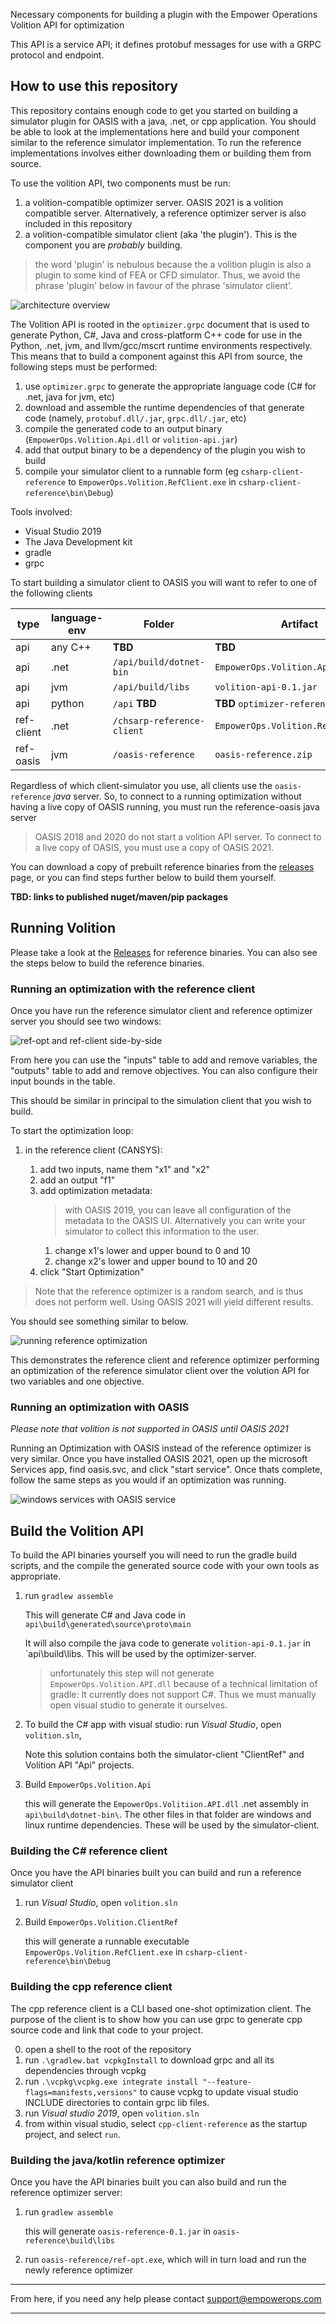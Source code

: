 Necessary components for building a plugin with the Empower Operations Volition API for optimization

This API is a service API; it defines protobuf messages for use with a GRPC protocol and endpoint.

## How to use this repository ##

This repository contains enough code to get you started on building a simulator plugin for OASIS with a java, .net, or cpp application. You should be able to look at the implementations here and build your component similar to the reference simulator implementation. To run the reference implementations involves either downloading them or building them from source.

To use the volition API, two components must be run: 
1. a volition-compatible optimizer server. OASIS 2021 is a volition compatible server. Alternatively, a reference optimizer server is also included in this repository
2. a volition-compatible simulator client (aka 'the plugin'). This is the component you are _probably_ building.   

> the word 'plugin' is nebulous because the a volition plugin is also a plugin to some kind of FEA or CFD simulator. Thus, we avoid the phrase 'plugin' below in favour of the phrase 'simulator client'.

![architecture overview](docs/architecture-overview.jpg)

The Volition API is rooted in the `optimizer.grpc` document that is used to generate Python, C#, Java and cross-platform C++ code for use in the Python, .net, jvm, and llvm/gcc/mscrt runtime environments respectively. This means that to build a component against this API from source, the following steps must be performed:

1. use `optimizer.grpc` to generate the appropriate language code (C# for .net, java for jvm, etc) 
2. download and assemble the runtime dependencies of that generate code (namely, `protobuf.dll/.jar`, `grpc.dll/.jar`, etc)
3. compile the generated code to an output binary (`EmpowerOps.Volition.Api.dll` or `volition-api.jar`)
4. add that output binary to be a dependency of the plugin you wish to build
5. compile your simulator client to a runnable form (eg `csharp-client-reference` to `EmpowerOps.Volition.RefClient.exe` in `csharp-client-reference\bin\Debug`)
   
Tools involved:
- Visual Studio 2019
- The Java Development kit
- gradle
- grpc

To start building a simulator client to OASIS you will want to refer to one of the following clients 

type | language-env | Folder | Artifact 
--- | --- | --- | --- 
api | any C++ | **TBD** | **TBD**
api | .net | `/api/build/dotnet-bin` | `EmpowerOps.Volition.Api.dll`
api | jvm | `/api/build/libs` | `volition-api-0.1.jar`
api | python | `/api` **TBD** | **TBD** `optimizer-reference.pylib`
ref-client | .net | `/chsarp-reference-client` | `EmpowerOps.Volition.RefClient.zip`
ref-oasis | jvm | `/oasis-reference` | `oasis-reference.zip`

Regardless of which client-simulator you use, all clients use the `oasis-reference` _java_ server. So, to connect to a running optimization without having a live copy of OASIS running, you must run the reference-oasis java server

> OASIS 2018 and 2020 do not start a volition API server. To connect to a live copy of OASIS, 
you must use a copy of OASIS 2021.  

You can download a copy of prebuilt reference binaries from the [releases](https://github.com/EmpowerOperations/volition/releases) page, or you can find steps further below to build them yourself.

**TBD: links to published nuget/maven/pip packages**

## Running Volition ##

Please take a look at the [Releases](https://github.com/EmpowerOperations/volition/releases) for reference binaries. You can also see the steps below to build the reference binaries. 

### Running an optimization with the reference client ###

Once you have run the reference simulator client and reference optimizer server you should see two windows: 


![ref-opt and ref-client side-by-side](docs/ref-optimizer-and-ref-client.png?raw=true)

From here you can use the "inputs" table to add and remove variables, the "outputs" table to add and remove objectives. 
You can also configure their input bounds in the table.

This should be similar in principal to the simulation client that you wish to build.   

To start the optimization loop:

1. in the reference client (CANSYS):

   1. add two inputs, name them "x1" and "x2"
   2. add an output "f1"
   3. add optimization metadata:
      > with OASIS 2019, you can leave all configuration of the metadata to the OASIS UI. Alternatively you can write your simulator to collect this information to the user.
      1. change x1's lower and upper bound to 0 and 10
      2. change x2's lower and upper bound to 10 and 20
   4. click "Start Optimization"

> Note that the reference optimizer is a random search, and is thus does not perform well. Using OASIS 2021 will yield different results.

You should see something similar to below.

![running reference optimization](docs/running-reference-optimization.png?raw=true)

This demonstrates the reference client and reference optimizer performing an optimization of the reference simulator client over the volution API for two variables and one objective. 

### Running an optimization with OASIS ###

_Please note that volition is not supported in OASIS until OASIS 2021_

Running an Optimization with OASIS instead of the reference optimizer is very similar. Once you have installed OASIS 2021, open up the microsoft Services app, find oasis.svc, and click "start service".
Once thats complete, follow the same steps as you would if an optimization was running.

![windows services with OASIS service](docs/windows-services-with-oasis-service.png)

## Build the Volition API ## 

To build the API binaries yourself you will need to run the gradle build scripts, and the compile the generated source code with your own tools as appropriate. 

1. run `gradlew assemble`

   This will generate C# and Java code in `api\build\generated\source\proto\main`
  
   It will also compile the java code to generate `volition-api-0.1.jar` in `api\build\libs. This will be used by the optimizer-server.
   
   > unfortunately this step will not generate `EmpowerOps.Volition.API.dll` because of a technical limitation of gradle: It currently does not support C#. Thus we must manually open visual studio to generate it ourselves.   
   
2. To build the C# app with visual studio: run _Visual Studio_, open `volition.sln`,   

   Note this solution contains both the simulator-client "ClientRef" and Volition API "Api" projects. 
   
3. Build `EmpowerOps.Volition.Api`

   this will generate the `EmpowerOps.Volitiion.API.dll` .net assembly in `api\build\dotnet-bin\`. The other files in that folder are windows and linux runtime dependencies. These will be used by the simulator-client. 

### Building the C# reference client ###

Once you have the API binaries built you can build and run a reference simulator client

1. run _Visual Studio_, open `volition.sln`

2. Build `EmpowerOps.Volition.ClientRef`

   this will generate a runnable executable `EmpowerOps.Volition.RefClient.exe` in `csharp-client-reference\bin\Debug`


### Building the cpp reference client ###

The cpp reference client is a CLI based one-shot optimization client. The purpose of the client is to show how you can use grpc to generate cpp source code and link that code to your project.

0. open a shell to the root of the repository
1. run `.\gradlew.bat vcpkgInstall` to download grpc and all its dependencies through vcpkg
2. run `.\vcpkg\vcpkg.exe integrate install "--feature-flags=manifests,versions"` to cause vcpkg to update visual studio INCLUDE directories to contain grpc lib files.
3. run _Visual studio 2019_, open `volition.sln`
4. from within visual studio, select `cpp-client-reference` as the startup project, and select `run`. 

### Building the java/kotlin reference optimizer ###

Once you have the API binaries built you can also build and run the reference optimizer server:

1. run `gradlew assemble`

   this will generate `oasis-reference-0.1.jar` in `oasis-reference\build\libs`

2. run `oasis-reference/ref-opt.exe`, which will in turn load and run the newly reference optimizer

---

From here, if you need any help please contact [support@empowerops.com](mailto:support@empowerops.com)

---
